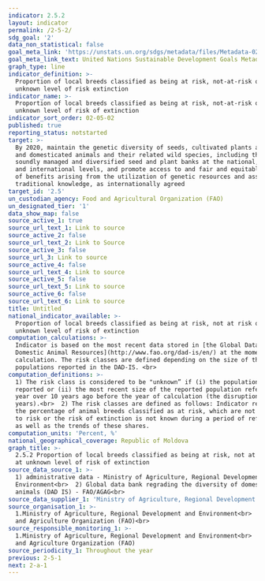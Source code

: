 ```yaml
---
indicator: 2.5.2
layout: indicator
permalink: /2-5-2/
sdg_goal: '2'
data_non_statistical: false
goal_meta_link: 'https://unstats.un.org/sdgs/metadata/files/Metadata-02-05-02.pdf'
goal_meta_link_text: United Nations Sustainable Development Goals Metadata (PDF 220 KB)
graph_type: line
indicator_definition: >-
  Proportion of local breeds classified as being at risk, not-at-risk or at
  unknown level of risk extinction
indicator_name: >-
  Proportion of local breeds classified as being at risk, not-at-risk or at
  unknown level of risk of extinction
indicator_sort_order: 02-05-02
published: true
reporting_status: notstarted
target: >-
  By 2020, maintain the genetic diversity of seeds, cultivated plants and farmed
  and domesticated animals and their related wild species, including through
  soundly managed and diversified seed and plant banks at the national, regional
  and international levels, and promote access to and fair and equitable sharing
  of benefits arising from the utilization of genetic resources and associated
  traditional knowledge, as internationally agreed
target_id: '2.5'
un_custodian_agency: Food and Agricultural Organization (FAO)
un_designated_tier: '1'
data_show_map: false
source_active_1: true
source_url_text_1: Link to source
source_active_2: false
source_url_text_2: Link to Source
source_active_3: false
source_url_3: Link to source
source_active_4: false
source_url_text_4: Link to source
source_active_5: false
source_url_text_5: Link to source
source_active_6: false
source_url_text_6: Link to source
title: Untitled
national_indicator_available: >-
  Proportion of local breeds classified as being at risk, not at risk or at
  unknown level of risk of extinction
computation_calculations: >-
  Indicator is based on the most recent data stored in [the Global Data Bank for
  Domestic Animal Resources](http://www.fao.org/dad-is/en/) at the moment of
  calculation. The risk classes are defined depending on the size of the breed
  populations reported in the DAD-IS. <br>
computation_definitions: >-
  1) The risk class is considered to be "unknown” if (i) the population is not
  reported or (ii) the most recent size of the reported population refers to the
  year over 10 years ago before the year of calculation (the disruption point 10
  years).<br>  2) The risk classes are defined as follows: Indicator represent
  the percentage of animal breeds classified as at risk, which are not exposed
  to risk or the risk of extinction is not known during a period of reference,
  as well as the trends of these shares.
computation_units: 'Percent, %'
national_geographical_coverage: Republic of Moldova
graph_title: >-
  2.5.2 Proportion of local breeds classified as being at risk, not at risk or
  at unknown level of risk of extinction 
source_data_source_1: >-
  1) administrative data - Ministry of Agriculture, Regional Development and
  Environment<br>  2) Global data bank regrading the diversity of domestic
  animals (DAD IS) - FAO/AGAG<br> 
source_data_supplier_1: 'Ministry of Agriculture, Regional Development and Environment'
source_organisation_1: >-
  1.Ministry of Agriculture, Regional Development and Environment<br>  2.Food
  and Agriculture Organization (FAO)<br> 
source_responsible_monitoring_1: >-
  1.Ministry of Agriculture, Regional Development and Environment<br>  2.Food
  and Agriculture Organization (FAO)
source_periodicity_1: Throughout the year
previous: 2-5-1
next: 2-a-1
---
```

